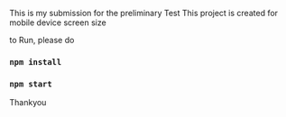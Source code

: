 This is my submission for the preliminary Test
This project is created for mobile device screen size

to Run, please do

### `npm install`

### `npm start`

Thankyou
